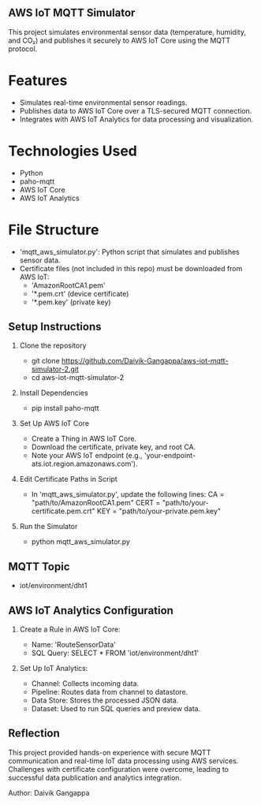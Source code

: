 ## AWS IoT MQTT Simulator

This project simulates environmental sensor data (temperature, humidity, and CO₂) and publishes it securely to AWS IoT Core using the MQTT protocol.

# Features
- Simulates real-time environmental sensor readings.
- Publishes data to AWS IoT Core over a TLS-secured MQTT connection.
- Integrates with AWS IoT Analytics for data processing and visualization.

# Technologies Used
- Python
- paho-mqtt
- AWS IoT Core
- AWS IoT Analytics

# File Structure

- 'mqtt_aws_simulator.py': Python script that simulates and publishes sensor data.
- Certificate files (not included in this repo) must be downloaded from AWS IoT:
  - 'AmazonRootCA1.pem'
  - '*.pem.crt' (device certificate)
  - '*.pem.key' (private key)


## Setup Instructions

1. Clone the repository
   - git clone https://github.com/Daivik-Gangappa/aws-iot-mqtt-simulator-2.git
   - cd aws-iot-mqtt-simulator-2 

2. Install Dependencies
   - pip install paho-mqtt

3. Set Up AWS IoT Core
   - Create a Thing in AWS IoT Core.
   - Download the certificate, private key, and root CA.
   - Note your AWS IoT endpoint (e.g., 'your-endpoint-ats.iot.region.amazonaws.com').

4. Edit Certificate Paths in Script
   - In 'mqtt_aws_simulator.py', update the following lines:
   	CA = "path/to/AmazonRootCA1.pem"
   	CERT = "path/to/your-certificate.pem.crt"
   	KEY = "path/to/your-private.pem.key"
   
5. Run the Simulator
   - python mqtt_aws_simulator.py

   
##  MQTT Topic
   - iot/environment/dht1


##  AWS IoT Analytics Configuration

1. Create a Rule in AWS IoT Core:
   - Name: 'RouteSensorData'
   - SQL Query:
     	SELECT * FROM 'iot/environment/dht1'
     
2. Set Up IoT Analytics:
   - Channel: Collects incoming data.
   - Pipeline: Routes data from channel to datastore.
   - Data Store: Stores the processed JSON data.
   - Dataset: Used to run SQL queries and preview data.


##  Reflection

This project provided hands-on experience with secure MQTT communication and real-time IoT data processing using AWS services. Challenges with certificate configuration were overcome, leading to successful data publication and analytics integration.



Author: Daivik Gangappa  
